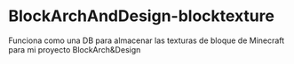 # BlockArchAndDesign-blocktexture
Funciona como una DB para almacenar las texturas de bloque de Minecraft para mi proyecto BlockArch&amp;Design
